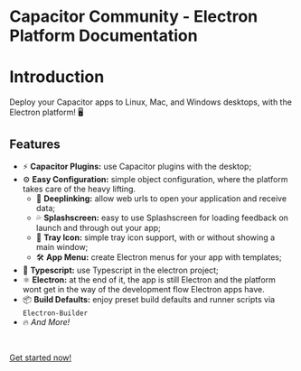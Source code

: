 # Capacitor Community - Electron Platform Documentation

# Introduction

Deploy your Capacitor apps to Linux, Mac, and Windows desktops, with the Electron platform! 🖥️

## Features

- ⚡ **Capacitor Plugins:** use Capacitor plugins with the desktop;
- ⚙ **Easy Configuration:** simple object configuration, where the platform takes care of the heavy lifting.
  - 🔗 **Deeplinking:** allow web urls to open your application and receive data;
  - 💦 **Splashscreen:** easy to use Splashscreen for loading feedback on launch and through out your app;
  - 🌠 **Tray Icon:** simple tray icon support, with or without showing a main window;
  - 🛠 **App Menu:** create Electron menus for your app with templates;
- 🎉 **Typescript:** use Typescript in the electron project;
- ⚛ **Electron:** at the end of it, the app is still Electron and the platform wont get in the way of the development flow Electron apps have.
- 📦 **Build Defaults:** enjoy preset build defaults and runner scripts via `Electron-Builder`
- 🔥 _And More!_

<br />

[Get started now!](./getting-started/index)
